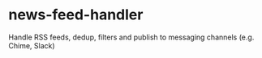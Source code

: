 # news-feed-handler
Handle RSS feeds, dedup, filters and publish to messaging channels (e.g. Chime, Slack)
